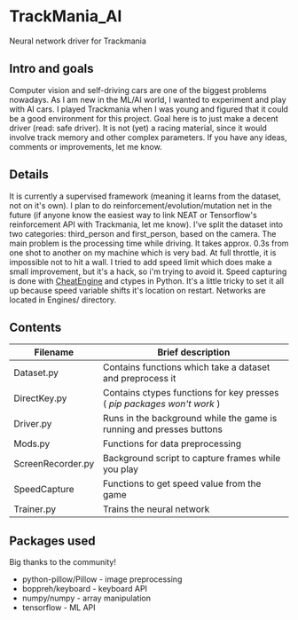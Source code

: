 # TrackMania_AI
Neural network driver for Trackmania
## Intro and goals
Computer vision and self-driving cars are one of the biggest problems nowadays. As I am new in the ML/AI world, I wanted to experiment and play with AI cars.
I played Trackmania when I was young and figured that it could be a good environment for this project.
Goal here is to just make a decent driver (read: safe driver). It is not (yet) a racing material, since it would involve track memory and other complex parameters.
If you have any ideas, comments or improvements, let me know.
## Details
It is currently a supervised framework (meaning it learns from the dataset, not on it's own). I plan to do reinforcement/evolution/mutation net in the future (if anyone know the easiest way to link NEAT or Tensorflow's reinforcement API with Trackmania, let me know).
I've split the dataset into two categories: third_person and first_person, based on the camera.
The main problem is the processing time while driving. It takes approx. 0.3s from one shot to another on my machine which is very bad. At full throttle, it is impossible not to hit a wall.
I tried to add speed limit which does make a small improvement, but it's a hack, so i'm trying to avoid it.
Speed capturing is done with [CheatEngine](https://www.cheatengine.org/) and ctypes in Python. It's a little tricky to set it all up because speed variable shifts it's location on restart.
Networks are located in Engines/ directory.
## Contents
| Filename | Brief description |
| -------- | ----------------- |
| Dataset.py | Contains functions which take a dataset and preprocess it |
| DirectKey.py | Contains ctypes functions for key presses ( *pip packages won't work* ) |
| Driver.py | Runs in the background while the game is running and presses buttons |
| Mods.py | Functions for data preprocessing |
| ScreenRecorder.py | Background script to capture frames while you play |
| SpeedCapture | Functions to get speed value from the game |
| Trainer.py | Trains the neural network |
## Packages used
Big thanks to the community!
* python-pillow/Pillow - image preprocessing
* boppreh/keyboard - keyboard API
* numpy/numpy - array manipulation
* tensorflow - ML API
